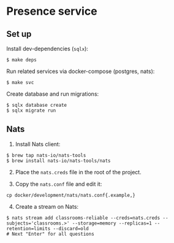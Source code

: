 # Presence service

## Set up

Install dev-dependencies (`sqlx`):

```shell
$ make deps
```

Run related services via docker-compose (postgres, nats):

```shell
$ make svc
```

Create database and run migrations:

```shell
$ sqlx database create
$ sqlx migrate run
```

## Nats

1. Install Nats client:

```shell
$ brew tap nats-io/nats-tools
$ brew install nats-io/nats-tools/nats
```

2. Place the `nats.creds` file in the root of the project.

3. Copy the `nats.conf` file and edit it:

```shell
cp docker/development/nats/nats.conf{.example,}
```

4. Create a stream on Nats:

```shell
$ nats stream add classrooms-reliable --creds=nats.creds --subjects='classrooms.>' --storage=memory --replicas=1 --retention=limits --discard=old
# Next "Enter" for all questions 
```

